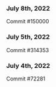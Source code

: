 ### July 8th, 2022

Commit #150000

### July 5th, 2022

Commit #314353


### July 4th, 2022

Commit #72281
